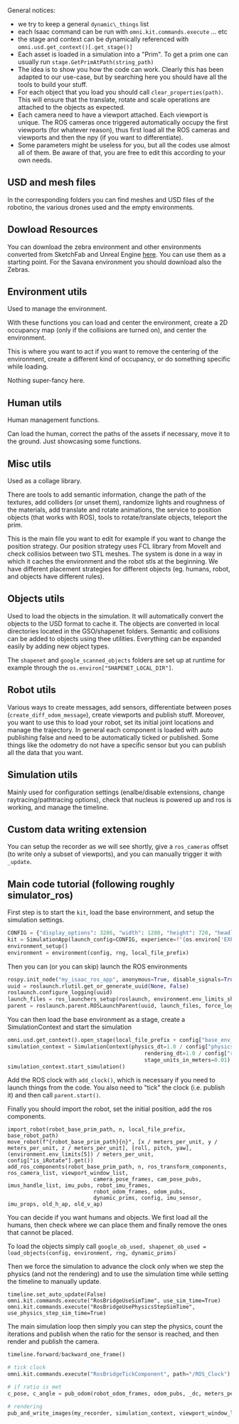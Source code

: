 General notices:
- we try to keep a general `dynamic\_things` list
- each Isaac command can be run with `omni.kit.commands.execute` ... etc
- the stage and context can be dynamically referenced with `omni.usd.get_context()[.get_stage()]`
- Each asset is loaded in a simulation into a "Prim". To get a prim one can usually run `stage.GetPrimAtPath(string_path)`
- The idea is to show you how the code can work. Clearly this has been adapted to our use-case, but by searching here you should have all the tools to build your stuff.
- For each object that you load you should call `clear_properties(path)`. This will ensure that the translate, rotate and scale operations are attached to the objects as expected.
- Each camera need to have a viewport attached. Each viewport is unique. The ROS cameras once triggered automatically occupy the first viewports (for whatever reason), thus first load all the ROS cameras and viewports and then the npy (if you want to differentiate).
- Some parameters might be useless for you, but all the codes use almost all of them. Be aware of that, you are free to edit this according to your own needs.

## USD and mesh files
In the corresponding folders you can find meshes and USD files of the robotino, the various drones used and the empty environments.

## Dowload Resources

You can download the zebra environment and other environments converted from SketchFab and Unreal Engine [here](https://keeper.mpdl.mpg.de/d/893ecd2a9a6b4c1587dc/). You can use them as a starting point. For the Savana environment you should download also the Zebras.

## Environment utils

Used to manage the environment.

With these functions you can load and center the environment, create a 2D occupancy map (only if the collisions are turned on), and center the environment.

This is where you want to act if you want to remove the centering of the environment, create a different kind of occupancy, or do something specific while loading.

Nothing super-fancy here.

## Human utils

Human management functions.

Can load the human, correct the paths of the assets if necessary, move it to the ground. Just showcasing some functions.

## Misc utils

Used as a collage library. 

There are tools to add semantic information, change the path of the textures, add colliders (or unset them), randomize lights and roughness of the materials, add translate and rotate animations, the service to position objects (that works with ROS), tools to rotate/translate objects, teleport the prim.

This is the main file you want to edit for example if you want to change the position strategy. Our position strategy uses FCL library from MoveIt and check collisios between two STL meshes. The system is done in a way in which it caches the environment and the robot stls at the beginning. We have different placement strategies for different objects (eg. humans, robot, and objects have different rules).

## Objects utils

Used to load the objects in the simulation. It will automatically convert the objects to the USD format to cache it. The objects are converted in local directories located in the GSO/shapenet folders. Semantic and collisions can be added to objects using thee utilities. Everything can be expanded easily by adding new object types.

The `shapenet` and `google_scanned_objects` folders are set up at runtime for example through the `os.environ["SHAPENET_LOCAL_DIR"]`.

## Robot utils

Various ways to create messages, add sensors, differentiate between poses (`create_diff_odom_message`), create viewports and publish stuff. Moreover, you want to use this to load your robot, set its initial joint locations and manage the trajectory. In general each component is loaded with auto publishing false and need to be automatically ticked or published. Some things like the odometry do not have a specific sensor but you can publish all the data that you want.

## Simulation utils

Mainly used for configuration settings (enalbe/disable extensions, change raytracing/pathtracing options), check that nucleus is powered up and ros is working, and manage the timeline.

## Custom data writing extension
You can setup the recorder as we will see shortly, give a `ros_cameras` offset (to write only a subset of viewports), and you can manually trigger it with `_update`.

## Main code tutorial (following roughly simulator_ros)
First step is to start the `kit`, load the base envirornment, and setup the simulation settings.

```python
CONFIG = {"display_options": 3286, "width": 1280, "height": 720, "headless": config["headless"].get()}
kit = SimulationApp(launch_config=CONFIG, experience=f"{os.environ['EXP_PATH']}/omni.isaac.sim.python.kit")
environment_setup()
environment = environment(config, rng, local_file_prefix)
```

Then you can (or you can skip) launch the ROS environments
```python
rospy.init_node("my_isaac_ros_app", anonymous=True, disable_signals=True, log_level=rospy.ERROR)
uuid = roslaunch.rlutil.get_or_generate_uuid(None, False)
roslaunch.configure_logging(uuid)
launch_files = ros_launchers_setup(roslaunch, environment.env_limits_shifted, config)
parent = roslaunch.parent.ROSLaunchParent(uuid, launch_files, force_log=True)
```

You can then load the base environment as a stage, create a SimulationContext and start the simulation
```python
omni.usd.get_context().open_stage(local_file_prefix + config["base_env_path"].get(), None)
simulation_context = SimulationContext(physics_dt=1.0 / config["physics_hz"].get(),
	                                       rendering_dt=1.0 / config["render_hz"].get(),
	                                       stage_units_in_meters=0.01)
simulation_context.start_simulation()
```

Add the ROS clock with `add_clock()`, which is necessary if you need to launch things from the code. You also need to "tick" the clock (i.e. publish it) and then call `parent.start()`.

Finally you should import the robot, set the initial position, add the ros components.

```
import_robot(robot_base_prim_path, n, local_file_prefix, base_robot_path)
move_robot(f"{robot_base_prim_path}{n}", [x / meters_per_unit, y / meters_per_unit, z / meters_per_unit], [roll, pitch, yaw], (environment.env_limits[5]) / meters_per_unit, config["is_iRotate"].get())
add_ros_components(robot_base_prim_path, n, ros_transform_components, ros_camera_list, viewport_window_list,
		                   camera_pose_frames, cam_pose_pubs, imus_handle_list, imu_pubs, robot_imu_frames,
		                   robot_odom_frames, odom_pubs,
		                   dynamic_prims, config, imu_sensor, imu_props, old_h_ap, old_v_ap)
```

You can decide if you want humans and objects. 
We first load all the humans, then check where we can place them and finally remove the ones that cannot be placed.

To load the objects simply call `google_ob_used, shapenet_ob_used = load_objects(config, environment, rng, dynamic_prims)`

Then we force the simulation to advance the clock only when we step the physics (and not the rendering) and to use the simulation time while setting the timeline to manually update.  
```
timeline.set_auto_update(False)
omni.kit.commands.execute("RosBridgeUseSimTime", use_sim_time=True)
omni.kit.commands.execute("RosBridgeUsePhysicsStepSimTime", use_physics_step_sim_time=True)
```

The main simulation loop then simply you can step the physics, count the iterations and publish when the ratio for the sensor is reached, and then render and publish the camera.

```python
timeline.forward/backward_one_frame()

# tick clock
omni.kit.commands.execute("RosBridgeTickComponent", path="/ROS_Clock")

# if ratio is met
c_pose, c_angle = pub_odom(robot_odom_frames, odom_pubs, _dc, meters_per_unit)

# rendering
pub_and_write_images(my_recorder, simulation_context, viewport_window_list, True, ros_camera_list, config["rtx_mode"].get())
```